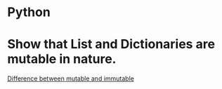 # Python
# Show that List and Dictionaries are mutable in nature.
<a href="https://www.edureka.co/blog/java-mutable-and-immutable-objects/">Difference between mutable and immutable</a><br>
